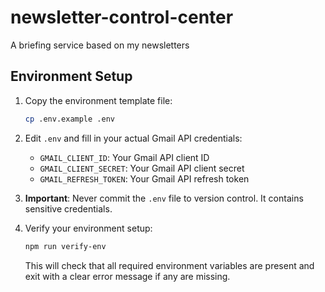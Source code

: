 # newsletter-control-center
A briefing service based on my newsletters

## Environment Setup

1. Copy the environment template file:
   ```bash
   cp .env.example .env
   ```

2. Edit `.env` and fill in your actual Gmail API credentials:
   - `GMAIL_CLIENT_ID`: Your Gmail API client ID
   - `GMAIL_CLIENT_SECRET`: Your Gmail API client secret  
   - `GMAIL_REFRESH_TOKEN`: Your Gmail API refresh token

3. **Important**: Never commit the `.env` file to version control. It contains sensitive credentials.

4. Verify your environment setup:
   ```bash
   npm run verify-env
   ```

   This will check that all required environment variables are present and exit with a clear error message if any are missing.
